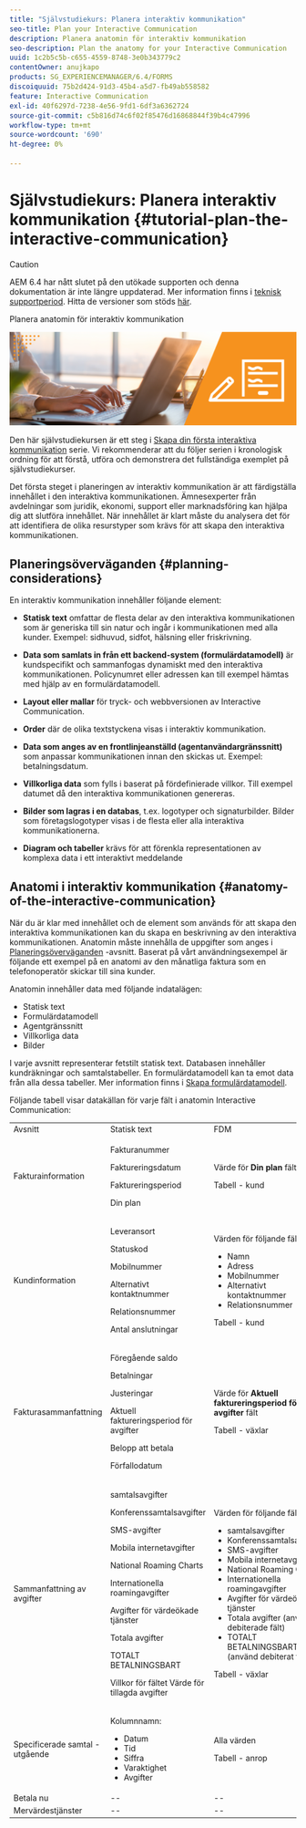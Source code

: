 ```yaml
---
title: "Självstudiekurs: Planera interaktiv kommunikation"
seo-title: Plan your Interactive Communication
description: Planera anatomin för interaktiv kommunikation
seo-description: Plan the anatomy for your Interactive Communication
uuid: 1c2b5c5b-c655-4559-8748-3e0b343779c2
contentOwner: anujkapo
products: SG_EXPERIENCEMANAGER/6.4/FORMS
discoiquuid: 75b2d424-91d3-45b4-a5d7-fb49ab558582
feature: Interactive Communication
exl-id: 40f6297d-7238-4e56-9fd1-6df3a6362724
source-git-commit: c5b816d74c6f02f85476d16868844f39b4c47996
workflow-type: tm+mt
source-wordcount: '690'
ht-degree: 0%

---
```


# Självstudiekurs: Planera interaktiv kommunikation {#tutorial-plan-the-interactive-communication}

>[!CAUTION]
>
>AEM 6.4 har nått slutet på den utökade supporten och denna dokumentation är inte längre uppdaterad. Mer information finns i [teknisk supportperiod](https://helpx.adobe.com/support/programs/eol-matrix.html). Hitta de versioner som stöds [här](https://experienceleague.adobe.com/docs/).

Planera anatomin för interaktiv kommunikation

![02-create-adaptive-form-main-image](assets/02-create-adaptive-form-main-image.png)

Den här självstudiekursen är ett steg i [Skapa din första interaktiva kommunikation](/help/forms/using/create-your-first-interactive-communication.md) serie. Vi rekommenderar att du följer serien i kronologisk ordning för att förstå, utföra och demonstrera det fullständiga exemplet på självstudiekurser.

Det första steget i planeringen av interaktiv kommunikation är att färdigställa innehållet i den interaktiva kommunikationen. Ämnesexperter från avdelningar som juridik, ekonomi, support eller marknadsföring kan hjälpa dig att slutföra innehållet. När innehållet är klart måste du analysera det för att identifiera de olika resurstyper som krävs för att skapa den interaktiva kommunikationen.

## Planeringsöverväganden {#planning-considerations}

En interaktiv kommunikation innehåller följande element:

* **Statisk text** omfattar de flesta delar av den interaktiva kommunikationen som är generiska till sin natur och ingår i kommunikationen med alla kunder. Exempel: sidhuvud, sidfot, hälsning eller friskrivning.
* **Data som samlats in från ett backend-system (formulärdatamodell)** är kundspecifikt och sammanfogas dynamiskt med den interaktiva kommunikationen. Policynumret eller adressen kan till exempel hämtas med hjälp av en formulärdatamodell.
* **Layout eller mallar** för tryck- och webbversionen av Interactive Communication.
* **Order** där de olika textstyckena visas i interaktiv kommunikation.
* **Data som anges av en frontlinjeanställd (agentanvändargränssnitt)** som anpassar kommunikationen innan den skickas ut. Exempel: betalningsdatum.

* **Villkorliga data** som fylls i baserat på fördefinierade villkor. Till exempel datumet då den interaktiva kommunikationen genereras.
* **Bilder som lagras i en databas**, t.ex. logotyper och signaturbilder. Bilder som företagslogotyper visas i de flesta eller alla interaktiva kommunikationerna.
* **Diagram och tabeller** krävs för att förenkla representationen av komplexa data i ett interaktivt meddelande

## Anatomi i interaktiv kommunikation {#anatomy-of-the-interactive-communication}

När du är klar med innehållet och de element som används för att skapa den interaktiva kommunikationen kan du skapa en beskrivning av den interaktiva kommunikationen. Anatomin måste innehålla de uppgifter som anges i [Planeringsöverväganden](/help/forms/using/planning-interactive-communications.md#planning-considerations) -avsnitt. Baserat på vårt användningsexempel är följande ett exempel på en anatomi av den månatliga faktura som en telefonoperatör skickar till sina kunder.

Anatomin innehåller data med följande indatalägen:

* Statisk text
* Formulärdatamodell
* Agentgränssnitt
* Villkorliga data
* Bilder

I varje avsnitt representerar fetstilt statisk text. Databasen innehåller kundräkningar och samtalstabeller. En formulärdatamodell kan ta emot data från alla dessa tabeller. Mer information finns i [Skapa formulärdatamodell](create-form-data-model-tutorial.md).

Följande tabell visar datakällan för varje fält i anatomin Interactive Communication:

<table> 
 <tbody>
  <tr>
   <td>Avsnitt</td> 
   <td>Statisk text</td> 
   <td>FDM </td> 
   <td>Agentgränssnitt</td> 
   <td>Bilder</td> 
  </tr>
  <tr>
   <td>Fakturainformation</td> 
   <td><p>Fakturanummer</p> <p>Faktureringsdatum</p> <p>Faktureringsperiod</p> <p>Din plan</p> </td> 
   <td><p>Värde för <strong>Din plan </strong>fält</p> <p>Tabell - kund</p> </td> 
   <td><p>Värden för följande fält:</p> 
    <ul> 
     <li>Fakturanummer</li> 
     <li>Faktureringsdatum</li> 
     <li>Faktureringsperiod</li> 
    </ul> <p> </p> </td> 
   <td>—</td> 
  </tr>
  <tr>
   <td>Kundinformation</td> 
   <td><p>Leveransort</p> <p>Statuskod</p> <p>Mobilnummer</p> <p>Alternativt kontaktnummer</p> <p>Relationsnummer</p> <p>Antal anslutningar</p> </td> 
   <td><p>Värden för följande fält:</p> 
    <ul> 
     <li>Namn</li> 
     <li>Adress</li> 
     <li>Mobilnummer</li> 
     <li>Alternativt kontaktnummer</li> 
     <li>Relationsnummer</li> 
    </ul> <p>Tabell - kund</p> </td> 
   <td><p>Värden för följande fält:</p> 
    <ul> 
     <li>Leveransort</li> 
     <li>Statuskod</li> 
     <li>Antal anslutningar</li> 
    </ul> </td> 
   <td>--</td> 
  </tr>
  <tr>
   <td>Fakturasammanfattning</td> 
   <td><p>Föregående saldo</p> <p>Betalningar</p> <p>Justeringar</p> <p>Aktuell faktureringsperiod för avgifter</p> <p>Belopp att betala</p> <p>Förfallodatum</p> </td> 
   <td><p>Värde för <strong>Aktuell faktureringsperiod för avgifter </strong> fält</p> <p>Tabell - växlar</p> </td> 
   <td><p>Värden för följande fält:</p> 
    <ul> 
     <li>Föregående saldo</li> 
     <li>Betalningar</li> 
     <li>Justeringar</li> 
     <li>Belopp att betala</li> 
     <li>Förfallodatum</li> 
    </ul> </td> 
   <td>--</td> 
  </tr>
  <tr>
   <td>Sammanfattning av avgifter</td> 
   <td><p>samtalsavgifter</p> <p>Konferenssamtalsavgifter</p> <p>SMS-avgifter </p> <p>Mobila internetavgifter</p> <p>National Roaming Charts</p> <p>Internationella roamingavgifter</p> <p>Avgifter för värdeökade tjänster</p> <p>Totala avgifter</p> <p>TOTALT BETALNINGSBART</p> <p>Villkor för fältet Värde för tillagda avgifter</p> </td> 
   <td><p>Värden för följande fält:</p> 
    <ul> 
     <li>samtalsavgifter</li> 
     <li>Konferenssamtalsavgifter</li> 
     <li>SMS-avgifter </li> 
     <li>Mobila internetavgifter</li> 
     <li>National Roaming Charts</li> 
     <li>Internationella roamingavgifter</li> 
     <li>Avgifter för värdeökade tjänster</li> 
     <li>Totala avgifter (använd debiterade fält)</li> 
     <li>TOTALT BETALNINGSBART (använd debiterat fält)</li> 
    </ul> <p>Tabell - växlar</p> </td> 
   <td>Inga fält</td> 
   <td>--</td> 
  </tr>
  <tr>
   <td>Specificerade samtal - utgående</td> 
   <td><p>Kolumnnamn:</p> 
    <ul> 
     <li>Datum</li> 
     <li>Tid</li> 
     <li>Siffra</li> 
     <li>Varaktighet</li> 
     <li>Avgifter</li> 
    </ul> </td> 
   <td><p>Alla värden</p> <p>Tabell - anrop</p> </td> 
   <td>Inga fält</td> 
   <td>--</td> 
  </tr>
  <tr>
   <td>Betala nu</td> 
   <td>--</td> 
   <td>--</td> 
   <td>--</td> 
   <td>PayNow</td> 
  </tr>
  <tr>
   <td>Mervärdestjänster</td> 
   <td>--</td> 
   <td>--</td> 
   <td>--</td> 
   <td>ValueAddedServices</td> 
  </tr>
 </tbody>
</table>
